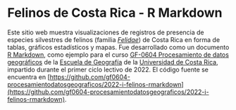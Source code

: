 # Felinos de Costa Rica - R Markdown

Este sitio web muestra visualizaciones de registros de presencia de especies silvestres de felinos (familia [*Felidae*](https://es.wikipedia.org/wiki/Felidae)) de Costa Rica en forma de tablas, gráficos estadísticos y mapas. Fue desarrollado como un documento [R Markdown](https://rmarkdown.rstudio.com/), como ejemplo para el curso [GF-0604 Procesamiento de datos geográficos](https://gf0604-procesamientodatosgeograficos.github.io/2022-i/) de la [Escuela de Geografía](https://www.geografia.fcs.ucr.ac.cr/) de la [Universidad de Costa Rica](https://www.ucr.ac.cr/), impartido durante el primer ciclo lectivo de 2022. El código fuente se encuentra en [https://github.com/gf0604-procesamientodatosgeograficos/2022-i-felinos-rmarkdown](https://github.com/gf0604-procesamientodatosgeograficos/2022-i-felinos-rmarkdown).